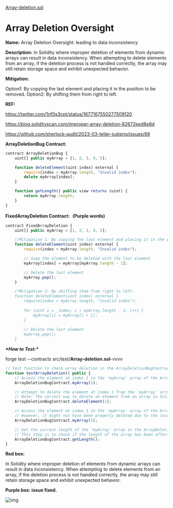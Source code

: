 [Array-deletion.sol](https://github.com/SunWeb3Sec/DeFiVulnLabs/blob/main/src/test/Array-deletion.sol)

# Array Deletion Oversight

**Name:** Array Deletion Oversight: leading to data inconsistency

**Description:** In Solidity where improper deletion of elements from dynamic arrays can result in data inconsistency. When attempting to delete elements from an array, if the deletion process is not handled correctly, the array may still retain storage space and exhibit unexpected behavior.

**Mitigation:**

Option1: By copying the last element and placing it in the position to be removed. Option2: By shifting them from right to left.

**REF:**

https://twitter.com/1nf0s3cpt/status/1677167550277509120

https://blog.solidityscan.com/improper-array-deletion-82672eed8e8d

https://github.com/sherlock-audit/2023-03-teller-judging/issues/88

**ArrayDeletionBug Contract:**

```jsx
contract ArrayDeletionBug {
    uint[] public myArray = [1, 2, 3, 4, 5];

    function deleteElement(uint index) external {
        require(index < myArray.length, "Invalid index");
        delete myArray[index];
    }

    function getLength() public view returns (uint) {
        return myArray.length;
    }
}
```

**FixedArrayDeletion Contract:（Purple words)**

```jsx
contract FixedArrayDeletion {
    uint[] public myArray = [1, 2, 3, 4, 5];

    //Mitigation 1: By copying the last element and placing it in the position to be removed.
    function deleteElement(uint index) external {
        require(index < myArray.length, "Invalid index");

        // Swap the element to be deleted with the last element
        myArray[index] = myArray[myArray.length - 1];

        // Delete the last element
        myArray.pop();
    }

    /*Mitigation 2: By shifting them from right to left.
    function deleteElement(uint index) external {
        require(index < myArray.length, "Invalid index");
        
        for (uint i = _index; i < myArray.length - 1; i++) {
            myArray[i] = myArray[i + 1];
        }
        
        // Delete the last element
        myArray.pop();
    }
```

***\*How to Test:\****

forge test --contracts src/test/**Array-deletion.sol**-vvvv

```jsx
// Test function to check array deletion in the ArrayDeletionBugContract.
function testArrayDeletion() public {
    // Access the element at index 1 in the 'myArray' array of the ArrayDeletionBugContract.
    ArrayDeletionBugContract.myArray(1);

    // Attempt to delete the element at index 1 from the 'myArray' array, but it is incorrect.
    // Note: The correct way to delete an element from an array in Solidity is not shown here.
    ArrayDeletionBugContract.deleteElement(1);

    // Access the element at index 1 in the 'myArray' array of the ArrayDeletionBugContract again.
    // However, it might not have been properly deleted due to the incorrect delete operation.
    ArrayDeletionBugContract.myArray(1);

    // Get the current length of the 'myArray' array in the ArrayDeletionBugContract.
    // This step is to check if the length of the array has been affected by the incorrect deletion.
    ArrayDeletionBugContract.getLength();
}
```

**Red box:**

In Solidity where improper deletion of elements from dynamic arrays can result in data inconsistency. When attempting to delete elements from an array, if the deletion process is not handled correctly, the array may still retain storage space and exhibit unexpected behavior.

**Purple box: issue fixed.**

![img](https://web3sec.notion.site/image/https%3A%2F%2Fs3-us-west-2.amazonaws.com%2Fsecure.notion-static.com%2F8e3277c3-ea93-4173-87c0-253809371bed%2FUntitled.png?table=block&id=1e01fe04-3b56-4d8e-a4e0-ae880f66d86a&spaceId=369b5001-5511-4fe6-a099-48af1d841f20&width=2000&userId=&cache=v2)